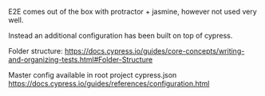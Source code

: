 E2E comes out of the box with protractor + jasmine, however not used very well.

Instead an additional configuration has been built on top of cypress.

Folder structure: https://docs.cypress.io/guides/core-concepts/writing-and-organizing-tests.html#Folder-Structure

Master config available in root project cypress.json
https://docs.cypress.io/guides/references/configuration.html
